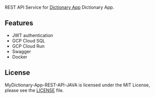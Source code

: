 REST API Service for [Dictionary App](https://github.com/dmytrochumakov/Dictionary-App-iOS) Dictionary App.

## Features
- JWT authentication
- GCP Cloud SQL
- GCP Cloud Run
- Swagger
- Docker

## License
MyDictionary-App-REST-API-JAVA is licensed under the MIT License, please see the [LICENSE](LICENSE) file.
